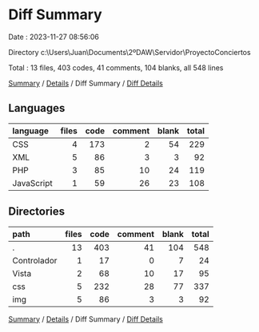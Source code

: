 # Diff Summary

Date : 2023-11-27 08:56:06

Directory c:\\Users\\Juan\\Documents\\2ºDAW\\Servidor\\ProyectoConciertos

Total : 13 files,  403 codes, 41 comments, 104 blanks, all 548 lines

[Summary](results.md) / [Details](details.md) / Diff Summary / [Diff Details](diff-details.md)

## Languages
| language | files | code | comment | blank | total |
| :--- | ---: | ---: | ---: | ---: | ---: |
| CSS | 4 | 173 | 2 | 54 | 229 |
| XML | 5 | 86 | 3 | 3 | 92 |
| PHP | 3 | 85 | 10 | 24 | 119 |
| JavaScript | 1 | 59 | 26 | 23 | 108 |

## Directories
| path | files | code | comment | blank | total |
| :--- | ---: | ---: | ---: | ---: | ---: |
| . | 13 | 403 | 41 | 104 | 548 |
| Controlador | 1 | 17 | 0 | 7 | 24 |
| Vista | 2 | 68 | 10 | 17 | 95 |
| css | 5 | 232 | 28 | 77 | 337 |
| img | 5 | 86 | 3 | 3 | 92 |

[Summary](results.md) / [Details](details.md) / Diff Summary / [Diff Details](diff-details.md)